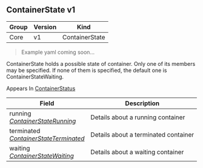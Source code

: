 ## ContainerState v1

Group        | Version     | Kind
------------ | ---------- | -----------
Core | v1 | ContainerState

> Example yaml coming soon...



ContainerState holds a possible state of container. Only one of its members may be specified. If none of them is specified, the default one is ContainerStateWaiting.

<aside class="notice">
Appears In  <a href="#containerstatus-v1">ContainerStatus</a> </aside>

Field        | Description
------------ | -----------
running <br /> *[ContainerStateRunning](#containerstaterunning-v1)* | Details about a running container
terminated <br /> *[ContainerStateTerminated](#containerstateterminated-v1)* | Details about a terminated container
waiting <br /> *[ContainerStateWaiting](#containerstatewaiting-v1)* | Details about a waiting container

